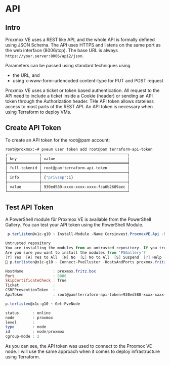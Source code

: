# API

## Intro

Proxmox VE uses a REST like API, and the whole API is formally defined using JSON Schema. The API uses HTTPS and listens on the same port as the web interface (8006/tcp). The base URL is always `https://your.server:8006/api2/json`.

Parameters can be passed using standard techniques using 

- the URL, and
- using x-www-form-urlencoded content-type for PUT and POST request

Proxmox VE uses a ticket or token based authentication. All request to the API need to include a ticket inside a Cookie (header) or sending an API token through the Authorization header. THe API token allows stateless access to most parts of the REST API. An API token is necessary when using Terraform to deploy VMs.

## Create API Token

To create an API token for the root@pam account:

```bash
root@proxmox:~# pveum user token add root@pam terraform-api-token
┌──────────────┬──────────────────────────────────────┐
│ key          │ value                                │
╞══════════════╪══════════════════════════════════════╡
│ full-tokenid │ root@pam!terraform-api-token         │
├──────────────┼──────────────────────────────────────┤
│ info         │ {"privsep":1}                        │
├──────────────┼──────────────────────────────────────┤
│ value        │ 930ed580-xxxx-xxxx-xxxx-fca6b2689aec │
└──────────────┴──────────────────────────────────────┘
```

## Test API Token

A PowerShell module für Proxmox VE is available from the PowerShell Gallery. You can test your API token using the PowerShell Module.

```powershell
 p.terlisten@x1c-g10 ~ Install-Module -Name Corsinvest.ProxmoxVE.Api -Scope CurrentUser

Untrusted repository
You are installing the modules from an untrusted repository. If you trust this repository, change its InstallationPolicy value by running the Set-PSRepository cmdlet.
Are you sure you want to install the modules from 'PSGallery'?
[Y] Yes  [A] Yes to All  [N] No  [L] No to All  [S] Suspend  [?] Help (default is "N"): Y
 p.terlisten@x1c-g10 ~ Connect-PveCluster -HostsAndPorts proxmox.fritz.box:8006 -SkipCertificateCheck -ApiToken root@pam!terraform-api-token=930ed580-xxxx-xxxx-xxxx-fca6b2689aec

HostName             : proxmox.fritz.box
Port                 : 8006
SkipCertificateCheck : True
Ticket               :
CSRFPreventionToken  :
ApiToken             : root@pam!terraform-api-token=930ed580-xxxx-xxxx-xxxx-fca6b2689aec

p.terlisten@x1c-g10 ~ Get-PveNode

status      : online
node        : proxmox
level       :
type        : node
id          : node/proxmox
cgroup-mode : 2
```

As you can see, the API token was used to connect to the Proxmox VE node. I will use the same approach when it comes to deploy infrastructure using Terraform.